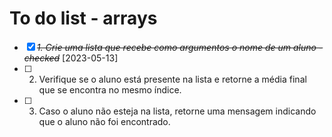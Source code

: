 # To do list - arrays

* [X] ~~*1. Crie uma lista que recebe como argumentos o nome de um aluno - checked*~~ [2023-05-13]
* [ ] 2. Verifique se o aluno está presente na lista e retorne a média final que se encontra no mesmo índice.
* [ ] 3. Caso o aluno não esteja na lista, retorne uma mensagem indicando que o aluno não foi encontrado.
